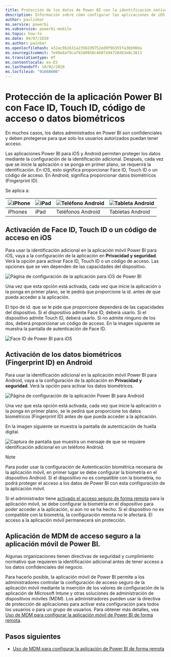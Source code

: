 ```yaml
---
title: Protección de los datos de Power BI con la identificación nativa del dispositivo
description: Información sobre cómo configurar las aplicaciones de iOS y Android para requerir la identificación adicional antes de acceder a los datos de Power BI
author: paulinbar
ms.service: powerbi
ms.subservice: powerbi-mobile
ms.topic: how-to
ms.date: 04/07/2020
ms.author: painbar
ms.openlocfilehash: a32ac9b1631a23502d9752ed9f96355fa36b90da
ms.sourcegitcommit: 7e99e8af9caf9340958c4607a94728d43e8c3811
ms.translationtype: HT
ms.contentlocale: es-ES
ms.lasthandoff: 10/02/2020
ms.locfileid: "91668606"
---
```

# <a name="protect-power-bi-app-with-face-id-touch-id-passcode-or-biometric-data"></a>Protección de la aplicación Power BI con Face ID, Touch ID, código de acceso o datos biométricos 

En muchos casos, los datos administrados en Power BI son confidenciales y deben protegerse para que solo los usuarios autorizados puedan tener acceso. 

Las aplicaciones Power BI para iOS y Android permiten proteger los datos mediante la configuración de la identificación adicional. Después, cada vez que se inicie la aplicación o se ponga en primer plano, se requerirá la identificación. En iOS, esto significa proporcionar Face ID, Touch ID o un código de acceso. En Android, significa proporcionar datos biométricos (Fingerprint ID).

Se aplica a:

| ![iPhone](./media/mobile-native-secure-access/ios-logo-40-px.png) | ![iPad](./media/mobile-native-secure-access/ios-logo-40-px.png) | ![Teléfono Android](././media/mobile-native-secure-access/android-logo-40-px.png) | ![Tableta Android](././media/mobile-native-secure-access/android-logo-40-px.png) |
|:--- |:--- |:--- |:--- |
|iPhones |iPad |Teléfonos Android |Tabletas Android |

## <a name="turn-on-face-id-touch-id-or-passcode-on-ios"></a>Activación de Face ID, Touch ID o un código de acceso en iOS

Para usar la identificación adicional en la aplicación móvil Power BI para iOS, vaya a la configuración de la aplicación en **Privacidad y seguridad**. Verá la opción para activar Face ID, Touch ID o un código de acceso. Las opciones que se ven dependen de las capacidades del dispositivo.

![Página de configuración de la aplicación para iOS de Power BI](./media/mobile-native-secure-access/mobile-ios-native-secured-setting.png)

Una vez que esta opción está activada, cada vez que inicie la aplicación o la ponga en primer plano, se le pedirá que proporcione la id. antes de que pueda acceder a la aplicación.

El tipo de id. que se le pide que proporcione dependerá de las capacidades del dispositivo. Si el dispositivo admite Face ID, deberá usarlo. Si el dispositivo admite Touch ID, deberá usarlo. Si no admite ninguno de los dos, deberá proporcionar un código de acceso. En la imagen siguiente se muestra la pantalla de autenticación de Face ID.

![Face ID de Power BI para iOS](./media/mobile-native-secure-access/mobile-ios-native-secured-faceid.png)

## <a name="turn-on-biometric-data-fingerprint-id-on-android"></a>Activación de los datos biométricos (Fingerprint ID) en Android

Para usar la identificación adicional en la aplicación móvil Power BI para Android, vaya a la configuración de la aplicación en **Privacidad y seguridad**. Verá la opción para activar los datos biométricos.

![Página de configuración de la aplicación Power BI para Android](./media/mobile-native-secure-access/mobile-android-native-secured-setting.png)

Una vez que esta opción está activada, cada vez que inicie la aplicación o la ponga en primer plano, se le pedirá que proporcione los datos biométricos (Fingerprint ID) antes de que pueda acceder a la aplicación.

En la imagen siguiente se muestra la pantalla de autenticación de huella digital.

![Captura de pantalla que muestra un mensaje de que se requiere identificación adicional en un teléfono Android.](./media/mobile-native-secure-access/mobile-android-native-secured-fingerprint-id.png)

>[!NOTE]
>Para poder usar la configuración de Autenticación biométrica necesaria de la aplicación móvil, en primer lugar se debe configurar la biometría en el dispositivo Android. Si el dispositivo no es compatible con la biometría, no podrá proteger el acceso a los datos de Power BI con esta configuración de la aplicación móvil.
>
>Si el administrador tiene [activado el acceso seguro de forma remota](#mdm-enforcement-of-secure-access-to-your-power-bi-mobile-app) para la aplicación móvil, se debe configurar la biometría en el dispositivo para poder acceder a la aplicación, si aún no se ha hecho. Si el dispositivo no es compatible con la biometría, la configuración remota no le afectará. El acceso a la aplicación móvil permanecerá sin protección.

## <a name="mdm-enforcement-of-secure-access-to-your-power-bi-mobile-app"></a>Aplicación de MDM de acceso seguro a la aplicación móvil de Power BI.

Algunas organizaciones tienen directivas de seguridad y cumplimiento normativo que requieren la identificación adicional antes de tener acceso a los datos confidenciales del negocio.

Para hacerlo posible, la aplicación móvil de Power BI permite a los administradores controlar la configuración de acceso seguro de la aplicación móvil mediante la inserción de los valores de configuración de la aplicación de Microsoft Intune y otras soluciones de administración de dispositivos móviles (MDM). Los administradores pueden usar la directiva de protección de aplicaciones para activar esta configuración para todos los usuarios o para un grupo de usuarios. Para obtener más detalles, vea [Uso de MDM para configurar la aplicación móvil de Power BI de forma remota](mobile-app-configuration.md#data-protection-settings-ios-and-android).

## <a name="next-steps"></a>Pasos siguientes
* [Uso de MDM para configurar la aplicación de Power BI de forma remota](mobile-app-configuration.md)
